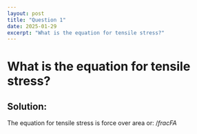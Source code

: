 ```yaml
---
layout: post
title: "Question 1"
date: 2025-01-29
excerpt: "What is the equation for tensile stress?"
---
```


# What is the equation for tensile stress?

## Solution:
The equation for tensile stress is force over area or: $/frac{F}{A}$